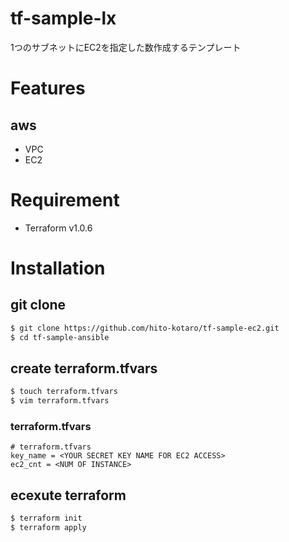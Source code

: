 # tf-sample-lx
1つのサブネットにEC2を指定した数作成するテンプレート

# Features
## aws
* VPC
* EC2

# Requirement
* Terraform v1.0.6

# Installation

## git clone

```zsh
$ git clone https://github.com/hito-kotaro/tf-sample-ec2.git
$ cd tf-sample-ansible
```

## create terraform.tfvars
```zsh
$ touch terraform.tfvars
$ vim terraform.tfvars
```

### terraform.tfvars
```
# terraform.tfvars
key_name = <YOUR SECRET KEY NAME FOR EC2 ACCESS>
ec2_cnt = <NUM OF INSTANCE>
```

## ecexute terraform 
```zsh
$ terraform init 
$ terraform apply
```
